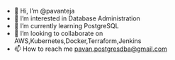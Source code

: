 - 👋 Hi, I’m @pavanteja
- 👀 I’m interested in Database Administration 
- 🌱 I’m currently learning PostgreSQL
- 💞️ I’m looking to collaborate on AWS,Kubernetes,Docker,Terraform,Jenkins
- 📫 How to reach me pavan.postgresdba@gmail.com

<!---
pavanpostgres/pavanpostgres is a ✨ special ✨ repository because its `README.md` (this file) appears on your GitHub profile.
You can click the Preview link to take a look at your changes.
--->
